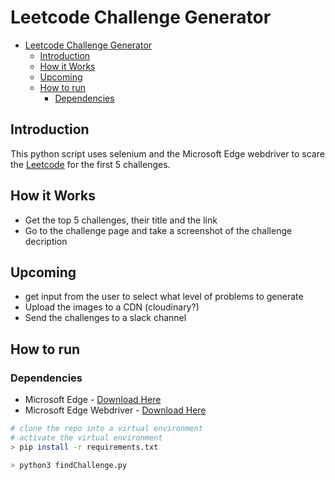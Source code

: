 # Leetcode Challenge Generator
- [Leetcode Challenge Generator](#leetcode-challenge-generator)
  - [Introduction](#introduction)
  - [How it Works](#how-it-works)
  - [Upcoming](#upcoming)
  - [How to run](#how-to-run)
    - [Dependencies](#dependencies)
## Introduction
This python script uses selenium and the Microsoft Edge webdriver to scare the [Leetcode](https://leetcode.com/problems) for the first 5 challenges. 

## How it Works
- Get the top 5 challenges, their title and the link
- Go to the challenge page and take a screenshot of the challenge decription

## Upcoming
- get input from the user to select what level of problems to generate
- Upload the images to a CDN (cloudinary?)
- Send the challenges to a slack channel

## How to run
### Dependencies
- Microsoft Edge - [Download Here](https://www.microsoft.com/en-us/edge)
- Microsoft Edge Webdriver - [Download Here](https://developer.microsoft.com/en-us/microsoft-edge/tools/webdriver/)
```sh
# clone the repo into a virtual environment
# activate the virtual environment
> pip install -r requirements.txt

> python3 findChallenge.py
```